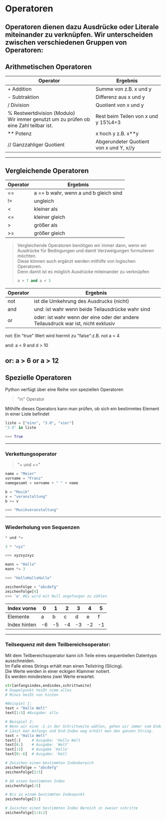 
# Operatoren

Operatoren dienen dazu Ausdrücke oder Literale miteinander zu verknüpfen.
Wir unterscheiden zwischen verschiedenen Gruppen von Operatoren:
---
## Arithmetischen Operatoren
| Operator| Ergebnis |
|---------|---|
|+ Addition|Summe von z.B. x und y|
|- Subtraktion|Differenz aus x und y|
|/ Division|Quotient von x und y|
|% Restwertdivision (Modulo)<br/>Wir immer genutzt um zu prüfen ob eine Zahl teilbar ist.|Rest beim Teilen von x und y 15%4=3|
|** Potenz |x hoch y z.B. x**y|
|// Ganzzahliger Quotient|Abgerundeter Quotient von x und Y, x//y|
---
## Vergleichende Operatoren
| Operator |Ergebnis|
|----------|---|
| ==       |a == b wahr, wenn a und b gleich sind|
| !=       |ungleich|
| <        |kleiner als|
| <=       |kleiner gleich|
| \>       |größer als|
| \>=      |größer gleich|
> Vergleichende Operatoren benötigen wir immer dann, wenn wir Ausdrücke für Bedingungen und damit Verzweigungen formulieren möchten.  
Diese können auch ergänzt werden mithilfe von logischen Operatoren.  
Denn damit ist es möglich Ausdrücke miteinander zu verknüpfen
> ```python
> a > 7 and a < 3
> ```

| Operator | Ergebnis                                                                          |
|----------|-----------------------------------------------------------------------------------|
| not      | ist die Umkehrung des Ausdrucks (nicht)                                           | 
| and      | und: ist wahr wenn beide Teilausdrücke wahr sind                                  |
| or       | oder: ist wahr wenn der eine oder der andere Teilausdruck war ist, nicht exklusiv |

not:
Ein "true" Wert wird hiermit zu "false":z.B. not a < 4

and:
a < 9 and d > 10

or:
a > 6 or a > 12
---
## Spezielle Operatoren
Python verfügt über eine Reihe von speziellen Operatoren

> "in" Operator

Mithilfe dieses Operators kann man prüfen, ob sich ein bestimmtes Element in einer Liste befindet

```python
liste = ["eins", "3.0", "vier"]
"3.0" in liste

>>> True
``` 
---
### Verkettungsoperator
> "+ und +="

```python
name = "Meier"
vorname = "Franz"
namegesamt = vorname + " " + name
```
```python
b = "Musik"
v = "veranstaltung"
b += v

>>> "Musikveranstaltung"
```
---
### Wiederholung von Sequenzen
```python
* und *=
```

```python
3 * "xyz"

>>> xyzxyzxyz
```
```python
mann = "Hallo"
mann *= 3

>>> "HalloHalloHallo"
```
```python
zeichenfolge = "abcdefg"
zeichenfolge[4]
>>> 'e' #Es wird mit Null angefangen zu zählen
```

| Index vorne  | 0  | 1  | 2  | 3  | 4  | 5  |
|--------------|----|----|----|----|----|----|
| Elemente     | a  | b  | c  | d  | e  | f  |
| Index hinten | -6 | -5 | -4 | -3 | -2 | -1 |
---
### Teilsequenz mit dem Teilbereichsoperator:
Mit dem Teilbereichsoperator kann ich Teile eines sequentiellen Datentyps ausschneiden.  
Im Falle eines Strings erhält man einen Teilstring (Slicing).  
Die Werte werden in einer eckigen Klammer notiert.  
Es werden mindestens zwei Werte erwartet.
```python
str[anfangsindex,endindex,schrittweite]
# Doppelpunkt heißt nimm alles
# Minus heißt von hinten

#Beispiel 1:
text = "Hallo Welt"
text[1:5] #Ausgabe: allo 

# Beispiel 2:
# Wenn wir eine -1 in der Schrittweite wählen, gehen wir immer vom Ende her an die Zeichenkette.
# Lässt man Anfangs und End-Index weg erhält man den ganzen String.
text = "Hallo Welt"
text[:]     # Ausgabe: 'Hallo Welt
text[6:]    # Ausgabe: 'Welt'
text[:5]    # Ausgabe 'Hallo'
text[0:-6]  # Ausgabe: 'Hall

```
```python
# Zwischen einen bestimmten Indexbereich
zeichenfolge = "abcdefg"
zeichenfolge[2:5]

# Ab einen bestimmten Index
zeichenfolge[:5]

# Bis zu einem bestimmten Indexpunkt
zeichenfolge[5:]

# Zwischen einen bestimmten Index Bereich in zweier schritte
zeichenfolge[1:4:2]
```